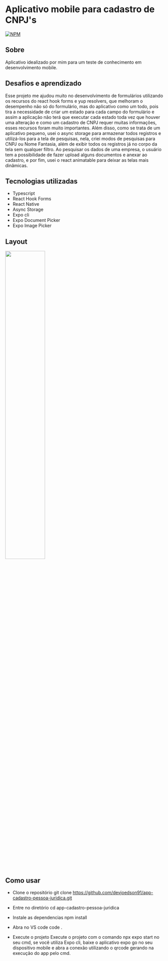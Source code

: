 # Aplicativo mobile para cadastro de CNPJ's
[![NPM](https://img.shields.io/npm/l/react)](https://github.com/devsuperior/sds1-wmazoni/blob/master/LICENSE) 

## Sobre

Aplicativo idealizado por mim para um teste de conhecimento em desenvolvimento mobile.

## Desafios e aprendizado

Esse projeto me ajudou muito no desenvolvimento de formulários utilizando os recursos do react hook forms e yup resolvers, 
que melhoram o desempenho não só do formulário, mas do aplicativo como um todo, pois tira a necessidade de criar um estado para cada 
campo do formulário e assim a aplicação não terá que executar cada estado toda vez que houver uma alteração e como um cadastro de CNPJ 
requer muitas informações, esses recursos foram muito importantes. Além disso, como se trata de um aplicativo pequeno, usei o async storage 
para armazenar todos registros e utilizá-los para a tela de pesquisas, nela, criei modos de pesquisas para CNPJ ou Nome Fantasia, além de 
exibir todos os registros já no corpo da tela sem qualquer filtro. Ao pesquisar os dados de uma empresa, o usuário tem a possibilidade de fazer upload alguns documentos 
e anexar ao cadastro, e por fim, usei o react animatable para deixar as telas mais dinâmicas.

## Tecnologias utilizadas

- Typescript
- React Hook Forms
- React Native
- Async Storage
- Expo cli
- Expo Document Picker
- Expo Image Picker

## Layout

[<img src="https://i.ytimg.com/vi/Hc79sDi3f0U/maxresdefault.jpg" width="50%">](https://www.youtube.com/watch?v=Hc79sDi3f0U "Now in Android: 55")

## Como usar

- Clone o repositório
git clone https://github.com/devjoedson91/app-cadastro-pessoa-juridica.git

- Entre no diretório
cd app-cadastro-pessoa-juridica

- Instale as dependencias
npm install

- Abra no VS code
code .

- Execute o projeto
Execute o projeto com o comando npx expo start no seu cmd, se você utiliza Expo cli, baixe o aplicativo expo go no seu dispositivo mobile e
abra a conexão utilizando o qrcode gerando na execução do app pelo cmd.

